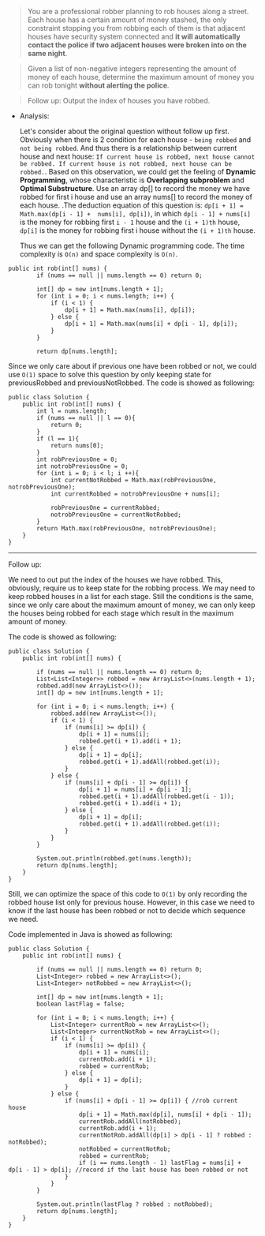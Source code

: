 > You are a professional robber planning to rob houses along a street. Each house has a certain amount of money stashed, the only constraint stopping you from robbing each of them is that adjacent houses have security system connected and __it will automatically contact the police if two adjacent houses were broken into on the same night__.

> Given a list of non-negative integers representing the amount of money of each house, determine the maximum amount of money you can rob tonight __without alerting the police__.

> Follow up: Output the index of houses you have robbed. 

- Analysis:
  
  Let's consider about the original question without follow up first. Obviously when there is 2 condition for each house - `being robbed` and `not being robbed`. And thus there is a relationship between current house and next house: `If current house is robbed, next house cannot be robbed. If current house is not robbed, next house can be robbed.`. Based on this observation, we could get the feeling of __Dynamic Programming__, whose characteristic is __Overlapping subproblem__ and __Optimal Substructure__. Use an array dp[] to record the money we have robbed for first i house and use an array nums[] to record the money of each house. .The deduction equation of this question is: `dp[i + 1] = Math.max(dp[i - 1] +  nums[i], dp[i])`, in which `dp[i - 1] + nums[i]` is the money for robbing first `i - 1` house and the `(i + 1)th` house, `dp[i]` is the money for robbing first i house without the `(i + 1)th` house. 

  Thus we can get the following Dynamic programming code. The time complexity is `O(n)` and space complexity is `O(n)`. 
 
```
public int rob(int[] nums) {
        if (nums == null || nums.length == 0) return 0;
        
        int[] dp = new int[nums.length + 1];
        for (int i = 0; i < nums.length; i++) {
            if (i < 1) {
                dp[i + 1] = Math.max(nums[i], dp[i]);
            } else {
                dp[i + 1] = Math.max(nums[i] + dp[i - 1], dp[i]);
            }
        }
        
        return dp[nums.length];
```

Since we only care about if previous one have been robbed or not, we could use `O(1)` space to solve this question by only keeping state for previousRobbed and previousNotRobbed. The code is showed as following:

```
public class Solution {
    public int rob(int[] nums) {
        int l = nums.length;
        if (nums == null || l == 0){
            return 0;
        }
        if (l == 1){
            return nums[0];
        }
        int robPreviousOne = 0;
        int notrobPreviousOne = 0;
        for (int i = 0; i < l; i ++){
            int currentNotRobbed = Math.max(robPreviousOne, notrobPreviousOne);
            int currentRobbed = notrobPreviousOne + nums[i];
            
            robPreviousOne = currentRobbed;
            notrobPreviousOne = currentNotRobbed;
        }
        return Math.max(robPreviousOne, notrobPreviousOne);
    }
}
```

***
Follow up:

We need to out put the index of the houses we have robbed. This, obviously, require us to keep state for the robbing process. We may need to keep robbed houses in a list for each stage. Still the conditions is the same, since we only care about the maximum amount of money, we can only keep the houses being robbed for each stage which result in the maximum amount of money. 

The code is showed as following:

```
public class Solution {
    public int rob(int[] nums) {
        
        if (nums == null || nums.length == 0) return 0;
        List<List<Integer>> robbed = new ArrayList<>(nums.length + 1);
        robbed.add(new ArrayList<>());
        int[] dp = new int[nums.length + 1];
        
        for (int i = 0; i < nums.length; i++) {
            robbed.add(new ArrayList<>());
            if (i < 1) {
                if (nums[i] >= dp[i]) {
                    dp[i + 1] = nums[i];
                    robbed.get(i + 1).add(i + 1); 
                } else {
                    dp[i + 1] = dp[i];
                    robbed.get(i + 1).addAll(robbed.get(i));
                }
            } else {
                if (nums[i] + dp[i - 1] >= dp[i]) {
                    dp[i + 1] = nums[i] + dp[i - 1];
                    robbed.get(i + 1).addAll(robbed.get(i - 1));
                    robbed.get(i + 1).add(i + 1);
                } else {
                    dp[i + 1] = dp[i];
                    robbed.get(i + 1).addAll(robbed.get(i));
                }
            }
        }
        
        System.out.println(robbed.get(nums.length));
        return dp[nums.length];
    }
}
```

Still, we can optimize the space of this code to `O(1)` by only recording the robbed house list only for previous house. However, in this case we need to know if the last house has been robbed or not to decide which sequence we need. 

Code implemented in Java is showed as following:

```
public class Solution {
    public int rob(int[] nums) {
        
        if (nums == null || nums.length == 0) return 0;
        List<Integer> robbed = new ArrayList<>();
        List<Integer> notRobbed = new ArrayList<>();

        int[] dp = new int[nums.length + 1];
        boolean lastFlag = false;
        
        for (int i = 0; i < nums.length; i++) {
            List<Integer> currentRob = new ArrayList<>();
            List<Integer> currentNotRob = new ArrayList<>();
            if (i < 1) {
                if (nums[i] >= dp[i]) {
                    dp[i + 1] = nums[i];
                    currentRob.add(i + 1);
                    robbed = currentRob;
                } else {
                    dp[i + 1] = dp[i];
                }
            } else {
                if (nums[i] + dp[i - 1] >= dp[i]) { //rob current house 
                    dp[i + 1] = Math.max(dp[i], nums[i] + dp[i - 1]);
                    currentRob.addAll(notRobbed);
                    currentRob.add(i + 1);
                    currentNotRob.addAll(dp[i] > dp[i - 1] ? robbed : notRobbed);
                    notRobbed = currentNotRob;
                    robbed = currentRob;
                    if (i == nums.length - 1) lastFlag = nums[i] + dp[i - 1] > dp[i]; //record if the last house has been robbed or not
                }
            }
        }
        
        System.out.println(lastFlag ? robbed : notRobbed);
        return dp[nums.length];
    }
}
```
  
